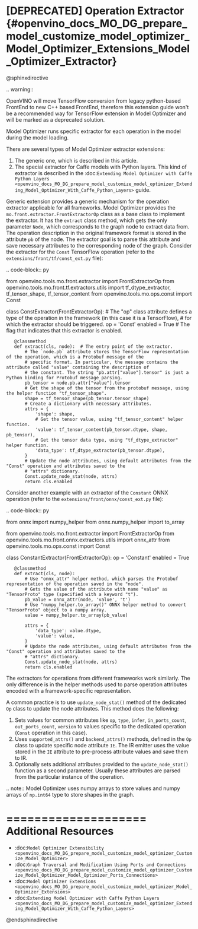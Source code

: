 # [DEPRECATED] Operation Extractor {#openvino_docs_MO_DG_prepare_model_customize_model_optimizer_Model_Optimizer_Extensions_Model_Optimizer_Extractor}

@sphinxdirective

.. warning::
   
   OpenVINO will move TensorFlow conversion from legacy python-based FrontEnd to new C++ based FrontEnd, therefore this extension guide won't be a recommended way for TensorFlow extension in Model Optimizer and will be marked as a deprecated solution.

Model Optimizer runs specific extractor for each operation in the model during the model loading.

There are several types of Model Optimizer extractor extensions:
1. The generic one, which is described in this article.
2. The special extractor for Caffe models with Python layers. This kind of extractor is described in the :doc:`Extending Model Optimizer with Caffe Python Layers <openvino_docs_MO_DG_prepare_model_customize_model_optimizer_Extending_Model_Optimizer_With_Caffe_Python_Layers>` guide.

Generic extension provides a generic mechanism for the operation extractor applicable for
all frameworks. Model Optimizer provides the ``mo.front.extractor.FrontExtractorOp`` class as a base class to implement the
extractor. It has the ``extract`` class method, which gets the only parameter ``Node``, which corresponds to the graph node to
extract data from. The operation description in the original framework format is stored in the attribute ``pb`` of the
node. The extractor goal is to parse this attribute and save necessary attributes to the corresponding node of the
graph. Consider the extractor for the ``Const`` TensorFlow operation (refer to the
``extensions/front/tf/const_ext.py`` file):

.. code-block:: py

   from openvino.tools.mo.front.extractor import FrontExtractorOp
   from openvino.tools.mo.front.tf.extractors.utils import tf_dtype_extractor, tf_tensor_shape, tf_tensor_content
   from openvino.tools.mo.ops.const import Const
   
   
   class ConstExtractor(FrontExtractorOp):
       # The "op" class attribute defines a type of the operation in the framework (in this case it is a TensorFlow), 
       # for which the extractor should be triggered.
       op = 'Const'
       enabled = True  # The flag that indicates that this extractor is enabled.
   
       @classmethod
       def extract(cls, node):  # The entry point of the extractor.
           # The `node.pb` attribute stores the TensorFlow representation of the operation, which is a Protobuf message of the
           # specific format. In particular, the message contains the attribute called "value" containing the description of
           # the constant. The string "pb.attr["value"].tensor" is just a Python binding for Protobuf message parsing.
           pb_tensor = node.pb.attr["value"].tensor
           # Get the shape of the tensor from the protobuf message, using the helper function "tf_tensor_shape".
           shape = tf_tensor_shape(pb_tensor.tensor_shape)
           # Create a dictionary with necessary attributes.
           attrs = {
               'shape': shape,
               # Get the tensor value, using "tf_tensor_content" helper function.
               'value': tf_tensor_content(pb_tensor.dtype, shape, pb_tensor),
               # Get the tensor data type, using "tf_dtype_extractor" helper function.
               'data_type': tf_dtype_extractor(pb_tensor.dtype),
           }
           # Update the node attributes, using default attributes from the "Const" operation and attributes saved to the
           # "attrs" dictionary.
           Const.update_node_stat(node, attrs)
           return cls.enabled

Consider another example with an extractor of the ``Constant`` ONNX operation (refer to the
``extensions/front/onnx/const_ext.py`` file):

.. code-block:: py

   from onnx import numpy_helper
   from onnx.numpy_helper import to_array
   
   from openvino.tools.mo.front.extractor import FrontExtractorOp
   from openvino.tools.mo.front.onnx.extractors.utils import onnx_attr
   from openvino.tools.mo.ops.const import Const
   
   
   class ConstantExtractor(FrontExtractorOp):
       op = 'Constant'
       enabled = True
   
       @classmethod
       def extract(cls, node):
           # Use "onnx_attr" helper method, which parses the Protobuf representation of the operation saved in the "node".
           # Gets the value of the attribute with name "value" as "TensorProto" type (specified with a keyword "t").
           pb_value = onnx_attr(node, 'value', 't')
           # Use "numpy_helper.to_array()" ONNX helper method to convert "TensorProto" object to a numpy array.
           value = numpy_helper.to_array(pb_value)
   
           attrs = {
               'data_type': value.dtype,
               'value': value,
           }
           # Update the node attributes, using default attributes from the "Const" operation and attributes saved to the
           # "attrs" dictionary.
           Const.update_node_stat(node, attrs)
           return cls.enabled

The extractors for operations from different frameworks work similarly. The only difference is in the helper methods
used to parse operation attributes encoded with a framework-specific representation.

A common practice is to use ``update_node_stat()`` method of the dedicated ``Op`` class to update the node attributes. This
method does the following:

1. Sets values for common attributes like ``op``, ``type``, ``infer``, ``in_ports_count``, ``out_ports_count``, ``version`` to values specific to the dedicated operation (``Const`` operation in this case).
2. Uses ``supported_attrs()`` and ``backend_attrs()`` methods, defined in the ``Op`` class to update specific node attribute ``IE``. The IR emitter uses the value stored in the ``IE`` attribute to pre-process attribute values and save them to IR.
3. Optionally sets additional attributes provided to the ``update_node_stat()`` function as a second parameter. Usually these attributes are parsed from the particular instance of the operation.

.. note:: 
   Model Optimizer uses numpy arrays to store values and numpy arrays of ``np.int64`` type to store shapes in the graph.

====================
Additional Resources
====================

* :doc:`Model Optimizer Extensibility <openvino_docs_MO_DG_prepare_model_customize_model_optimizer_Customize_Model_Optimizer>`
* :doc:`Graph Traversal and Modification Using Ports and Connections <openvino_docs_MO_DG_prepare_model_customize_model_optimizer_Customize_Model_Optimizer_Model_Optimizer_Ports_Connections>`
* :doc:`Model Optimizer Extensions <openvino_docs_MO_DG_prepare_model_customize_model_optimizer_Model_Optimizer_Extensions>`
* :doc:`Extending Model Optimizer with Caffe Python Layers <openvino_docs_MO_DG_prepare_model_customize_model_optimizer_Extending_Model_Optimizer_With_Caffe_Python_Layers>`

@endsphinxdirective
